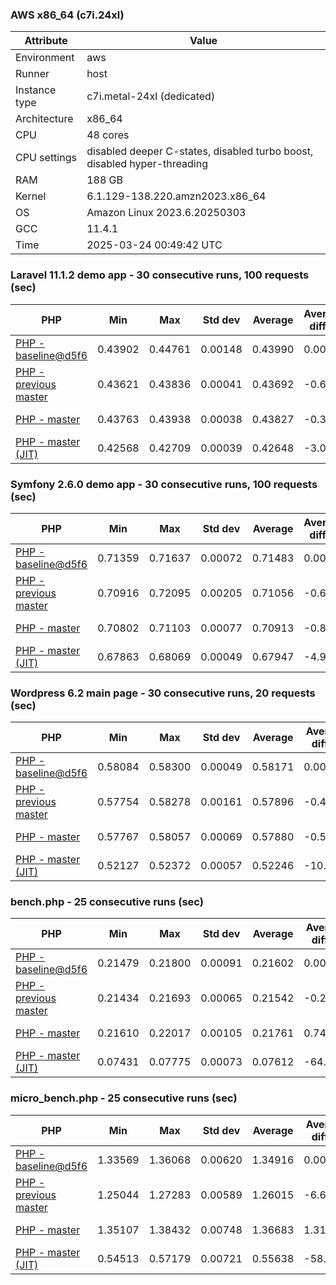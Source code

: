 ### AWS x86_64 (c7i.24xl)

|  Attribute    |     Value      |
|---------------|----------------|
| Environment   |aws|
| Runner        |host|
| Instance type |c7i.metal-24xl (dedicated)|
| Architecture  |x86_64
| CPU           |48 cores|
| CPU settings  |disabled deeper C-states, disabled turbo boost, disabled hyper-threading|
| RAM           |188 GB|
| Kernel        |6.1.129-138.220.amzn2023.x86_64|
| OS            |Amazon Linux 2023.6.20250303|
| GCC           |11.4.1|
| Time          |2025-03-24 00:49:42 UTC|

### Laravel 11.1.2 demo app - 30 consecutive runs, 100 requests (sec)

|     PHP     |     Min     |     Max     |    Std dev   |   Average  |  Average diff % |   Median   | Median diff % |     Memory    |
|-------------|-------------|-------------|--------------|------------|-----------------|------------|---------------|---------------|
|[PHP - baseline@d5f6](https://github.com/php/php-src/commit/d5f6e56610)|0.43902|0.44761|0.00148|0.43990|0.00%|0.43967|0.00%|41.86 MB|
|[PHP - previous master](https://github.com/php/php-src/commit/a28fb52719)|0.43621|0.43836|0.00041|0.43692|-0.68%|0.43688|-0.63%|41.86 MB|
|[PHP - master](https://github.com/php/php-src/commit/345d229385)|0.43763|0.43938|0.00038|0.43827|-0.37%|0.43824|-0.33%|41.86 MB|
|[PHP - master (JIT)](https://github.com/php/php-src/commit/345d229385)|0.42568|0.42709|0.00039|0.42648|-3.05%|0.42648|-3.00%|50.81 MB|

### Symfony 2.6.0 demo app - 30 consecutive runs, 100 requests (sec)

|     PHP     |     Min     |     Max     |    Std dev   |   Average  |  Average diff % |   Median   | Median diff % |     Memory    |
|-------------|-------------|-------------|--------------|------------|-----------------|------------|---------------|---------------|
|[PHP - baseline@d5f6](https://github.com/php/php-src/commit/d5f6e56610)|0.71359|0.71637|0.00072|0.71483|0.00%|0.71505|0.00%|37.39 MB|
|[PHP - previous master](https://github.com/php/php-src/commit/a28fb52719)|0.70916|0.72095|0.00205|0.71056|-0.60%|0.71009|-0.69%|37.55 MB|
|[PHP - master](https://github.com/php/php-src/commit/345d229385)|0.70802|0.71103|0.00077|0.70913|-0.80%|0.70904|-0.84%|37.55 MB|
|[PHP - master (JIT)](https://github.com/php/php-src/commit/345d229385)|0.67863|0.68069|0.00049|0.67947|-4.95%|0.67949|-4.97%|44.57 MB|

### Wordpress 6.2 main page - 30 consecutive runs, 20 requests (sec)

|     PHP     |     Min     |     Max     |    Std dev   |   Average  |  Average diff % |   Median   | Median diff % |     Memory    |
|-------------|-------------|-------------|--------------|------------|-----------------|------------|---------------|---------------|
|[PHP - baseline@d5f6](https://github.com/php/php-src/commit/d5f6e56610)|0.58084|0.58300|0.00049|0.58171|0.00%|0.58176|0.00%|43.01 MB|
|[PHP - previous master](https://github.com/php/php-src/commit/a28fb52719)|0.57754|0.58278|0.00161|0.57896|-0.47%|0.57824|-0.60%|42.94 MB|
|[PHP - master](https://github.com/php/php-src/commit/345d229385)|0.57767|0.58057|0.00069|0.57880|-0.50%|0.57867|-0.53%|42.94 MB|
|[PHP - master (JIT)](https://github.com/php/php-src/commit/345d229385)|0.52127|0.52372|0.00057|0.52246|-10.19%|0.52242|-10.20%|60.58 MB|

### bench.php - 25 consecutive runs (sec)

|     PHP     |     Min     |     Max     |    Std dev   |   Average  |  Average diff % |   Median   | Median diff % |     Memory    |
|-------------|-------------|-------------|--------------|------------|-----------------|------------|---------------|---------------|
|[PHP - baseline@d5f6](https://github.com/php/php-src/commit/d5f6e56610)|0.21479|0.21800|0.00091|0.21602|0.00%|0.21583|0.00%|26.18 MB|
|[PHP - previous master](https://github.com/php/php-src/commit/a28fb52719)|0.21434|0.21693|0.00065|0.21542|-0.28%|0.21539|-0.20%|26.27 MB|
|[PHP - master](https://github.com/php/php-src/commit/345d229385)|0.21610|0.22017|0.00105|0.21761|0.74%|0.21747|0.76%|26.27 MB|
|[PHP - master (JIT)](https://github.com/php/php-src/commit/345d229385)|0.07431|0.07775|0.00073|0.07612|-64.76%|0.07617|-64.71%|27.38 MB|

### micro_bench.php - 25 consecutive runs (sec)

|     PHP     |     Min     |     Max     |    Std dev   |   Average  |  Average diff % |   Median   | Median diff % |     Memory    |
|-------------|-------------|-------------|--------------|------------|-----------------|------------|---------------|---------------|
|[PHP - baseline@d5f6](https://github.com/php/php-src/commit/d5f6e56610)|1.33569|1.36068|0.00620|1.34916|0.00%|1.34976|0.00%|20.44 MB|
|[PHP - previous master](https://github.com/php/php-src/commit/a28fb52719)|1.25044|1.27283|0.00589|1.26015|-6.60%|1.25939|-6.70%|20.53 MB|
|[PHP - master](https://github.com/php/php-src/commit/345d229385)|1.35107|1.38432|0.00748|1.36683|1.31%|1.36622|1.22%|20.53 MB|
|[PHP - master (JIT)](https://github.com/php/php-src/commit/345d229385)|0.54513|0.57179|0.00721|0.55638|-58.76%|0.55511|-58.87%|21.80 MB|
